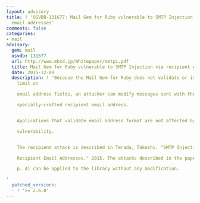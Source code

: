 ```yaml
---
layout: advisory
title: ! 'OSVDB-131677: Mail Gem for Ruby vulnerable to SMTP Injection via recipient
  email addresses'
comments: false
categories:
- mail
advisory:
  gem: mail
  osvdb: 131677
  url: http://www.mbsd.jp/Whitepaper/smtpi.pdf
  title: Mail Gem for Ruby vulnerable to SMTP Injection via recipient email addresses
  date: 2015-12-09
  description: ! 'Because the Mail Gem for Ruby does not validate or impose a length
    limit on

    email address fields, an attacker can modify messages sent with the gem via a

    specially-crafted recipient email address.


    Applications that validate email address format are not affected by this

    vulnerability.


    The recipient attack is described in Terada, Takeshi. "SMTP Injection via

    Recipient Email Addresses." 2015. The attacks described in the paper (Terada,

    p. 4) can be applied to the library without any modification.

'
  patched_versions:
  - ! '>= 2.6.0'
---
```

